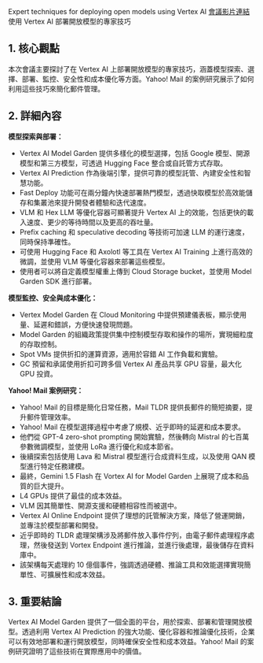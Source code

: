 Expert techniques for deploying open models using Vertex AI
[會議影片連結](https://www.youtube.com/watch?v=RGw1yJuVvxM)
使用 Vertex AI 部署開放模型的專家技巧

## 1. 核心觀點

本次會議主要探討了在 Vertex AI 上部署開放模型的專家技巧，涵蓋模型探索、選擇、部署、監控、安全性和成本優化等方面。Yahoo! Mail 的案例研究展示了如何利用這些技巧來簡化郵件管理。

## 2. 詳細內容

**模型探索與部署：**

*   Vertex AI Model Garden 提供多樣化的模型選擇，包括 Google 模型、開源模型和第三方模型，可透過 Hugging Face 整合或自託管方式存取。
*   Vertex AI Prediction 作為後端引擎，提供可靠的模型託管、內建安全性和智慧功能。
*   Fast Deploy 功能可在兩分鐘內快速部署熱門模型，透過快取模型於高效能儲存和集叢池來提升開發者體驗和迭代速度。
*   VLM 和 Hex LLM 等優化容器可顯著提升 Vertex AI 上的效能，包括更快的載入速度、更少的等待時間以及更高的吞吐量。
*   Prefix caching 和 speculative decoding 等技術可加速 LLM 的運行速度，同時保持準確性。
*   可使用 Hugging Face 和 Axolotl 等工具在 Vertex AI Training 上進行高效的微調，並使用 VLM 等優化容器來部署這些模型。
*   使用者可以將自定義模型權重上傳到 Cloud Storage bucket，並使用 Model Garden SDK 進行部署。

**模型監控、安全與成本優化：**

*   Vertex Model Garden 在 Cloud Monitoring 中提供預建儀表板，顯示使用量、延遲和錯誤，方便快速發現問題。
*   Model Garden 的組織政策提供集中控制模型存取和操作的場所，實現細粒度的存取控制。
*   Spot VMs 提供折扣的運算資源，適用於容錯 AI 工作負載和實驗。
*   GC 預留和承諾使用折扣可跨多個 Vertex AI 產品共享 GPU 容量，最大化 GPU 投資。

**Yahoo! Mail 案例研究：**

*   Yahoo! Mail 的目標是簡化日常任務，Mail TLDR 提供長郵件的簡短摘要，提升郵件管理效率。
*   Yahoo! Mail 在模型選擇過程中考慮了規模、近乎即時的延遲和成本要求。
*   他們從 GPT-4 zero-shot prompting 開始實驗，然後轉向 Mistral 的七百萬參數微調模型，並使用 LoRa 進行優化和成本節省。
*   後續探索包括使用 Lava 和 Mistral 模型進行合成資料生成，以及使用 QAN 模型進行特定任務建模。
*   最終，Gemini 1.5 Flash 在 Vortex AI for Model Garden 上展現了成本和品質的巨大提升。
*   L4 GPUs 提供了最佳的成本效益。
*   VLM 因其簡單性、開源支援和硬體相容性而被選中。
*   Vertex AI Online Endpoint 提供了理想的託管解決方案，降低了營運開銷，並專注於模型部署和開發。
*   近乎即時的 TLDR 處理架構涉及將郵件放入事件佇列，由電子郵件處理程序處理，然後發送到 Vortex Endpoint 進行推論，並進行後處理，最後儲存在資料庫中。
*   該架構每天處理約 10 億個事件，強調透過硬體、推論工具和效能選擇實現簡單性、可擴展性和成本效益。

## 3. 重要結論

Vertex AI Model Garden 提供了一個全面的平台，用於探索、部署和管理開放模型。透過利用 Vertex AI Prediction 的強大功能、優化容器和推論優化技術，企業可以有效地部署和運行開放模型，同時確保安全性和成本效益。Yahoo! Mail 的案例研究證明了這些技術在實際應用中的價值。
